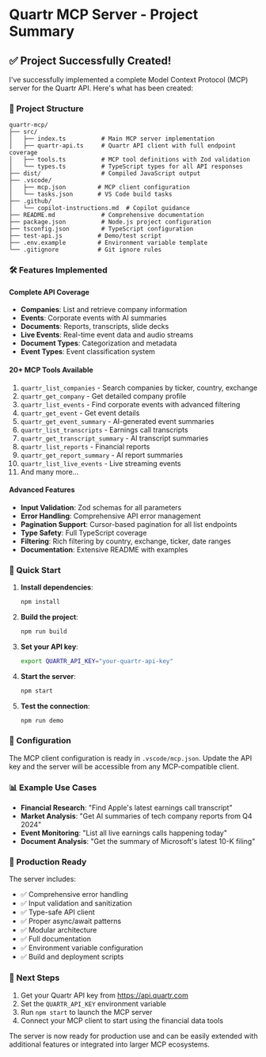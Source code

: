 # Quartr MCP Server - Project Summary

## ✅ Project Successfully Created!

I've successfully implemented a complete Model Context Protocol (MCP) server for the Quartr API. Here's what has been created:

### 📁 Project Structure
```
quartr-mcp/
├── src/
│   ├── index.ts          # Main MCP server implementation
│   ├── quartr-api.ts     # Quartr API client with full endpoint coverage
│   ├── tools.ts          # MCP tool definitions with Zod validation
│   └── types.ts          # TypeScript types for all API responses
├── dist/                 # Compiled JavaScript output
├── .vscode/
│   ├── mcp.json         # MCP client configuration
│   └── tasks.json       # VS Code build tasks
├── .github/
│   └── copilot-instructions.md  # Copilot guidance
├── README.md             # Comprehensive documentation
├── package.json          # Node.js project configuration
├── tsconfig.json         # TypeScript configuration
├── test-api.js          # Demo/test script
├── .env.example         # Environment variable template
└── .gitignore           # Git ignore rules
```

### 🛠 Features Implemented

#### Complete API Coverage
- **Companies**: List and retrieve company information
- **Events**: Corporate events with AI summaries
- **Documents**: Reports, transcripts, slide decks
- **Live Events**: Real-time event data and audio streams
- **Document Types**: Categorization and metadata
- **Event Types**: Event classification system

#### 20+ MCP Tools Available
1. `quartr_list_companies` - Search companies by ticker, country, exchange
2. `quartr_get_company` - Get detailed company profile
3. `quartr_list_events` - Find corporate events with advanced filtering
4. `quartr_get_event` - Get event details
5. `quartr_get_event_summary` - AI-generated event summaries
6. `quartr_list_transcripts` - Earnings call transcripts
7. `quartr_get_transcript_summary` - AI transcript summaries
8. `quartr_list_reports` - Financial reports
9. `quartr_get_report_summary` - AI report summaries
10. `quartr_list_live_events` - Live streaming events
11. And many more...

#### Advanced Features
- **Input Validation**: Zod schemas for all parameters
- **Error Handling**: Comprehensive API error management
- **Pagination Support**: Cursor-based pagination for all list endpoints
- **Type Safety**: Full TypeScript coverage
- **Filtering**: Rich filtering by country, exchange, ticker, date ranges
- **Documentation**: Extensive README with examples

### 🚀 Quick Start

1. **Install dependencies**:
   ```bash
   npm install
   ```

2. **Build the project**:
   ```bash
   npm run build
   ```

3. **Set your API key**:
   ```bash
   export QUARTR_API_KEY="your-quartr-api-key"
   ```

4. **Start the server**:
   ```bash
   npm start
   ```

5. **Test the connection**:
   ```bash
   npm run demo
   ```

### 🔧 Configuration

The MCP client configuration is ready in `.vscode/mcp.json`. Update the API key and the server will be accessible from any MCP-compatible client.

### 📊 Example Use Cases

- **Financial Research**: "Find Apple's latest earnings call transcript"
- **Market Analysis**: "Get AI summaries of tech company reports from Q4 2024"
- **Event Monitoring**: "List all live earnings calls happening today"
- **Document Analysis**: "Get the summary of Microsoft's latest 10-K filing"

### 🎯 Production Ready

The server includes:
- ✅ Comprehensive error handling
- ✅ Input validation and sanitization
- ✅ Type-safe API client
- ✅ Proper async/await patterns
- ✅ Modular architecture
- ✅ Full documentation
- ✅ Environment variable configuration
- ✅ Build and deployment scripts

### 🚀 Next Steps

1. Get your Quartr API key from https://api.quartr.com
2. Set the `QUARTR_API_KEY` environment variable
3. Run `npm start` to launch the MCP server
4. Connect your MCP client to start using the financial data tools

The server is now ready for production use and can be easily extended with additional features or integrated into larger MCP ecosystems.
